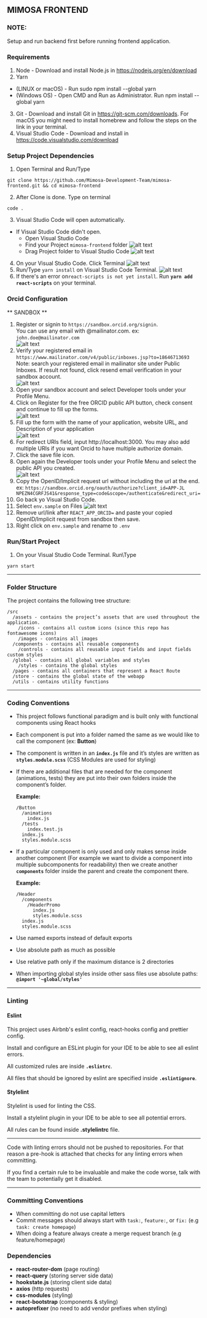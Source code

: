 ## MIMOSA FRONTEND

### NOTE:
Setup and run backend first before running frontend application. 

### Requirements

1. Node - Download and install Node.js in https://nodejs.org/en/download
2. Yarn 
- (LINUX or macOS) - Run sudo npm install --global yarn
- (Windows OS) - Open CMD and Run as Administrator. Run npm install --global yarn
3. Git - Download and install Git in https://git-scm.com/downloads. For macOS you might need to install homebrew and follow the steps on the link in your terminal.
4. Visual Studio Code - Download and install in https://code.visualstudio.com/download


### Setup Project Dependencies

1. Open Terminal and Run/Type
```
git clone https://github.com/Mimosa-Development-Team/mimosa-frontend.git && cd mimosa-frontend
```
2. After Clone is done. Type on terminal 
```
code .
```
3. Visual Studio Code will open automatically.
  - If Visual Studio Code didn't open.
    - Open Visual Studio Code
    - Find your Project `mimosa-frontend` folder
    ![alt text](./files/fe-drag-fd.png)
    - Drag Project folder to Visual Studio Code
    ![alt text](./files/fe-drag.png)
4. On your Visual Studio Code. Click Terminal
![alt text](./files/fe-terminal.png)
5. Run/Type `yarn install` on Visual Studio Code Terminal.
![alt text](./files/fe-run-yarn.png)
5. If there's an error on`react-scripts is not yet install`. Run **`yarn add react-scripts`** on your terminal.

### Orcid Configuration

** SANDBOX **

1. Register or signin to `https://sandbox.orcid.org/signin`. <br />You can use any email with @mailinator.com. ex: `john.doe@mailinator.com`<br />
![alt text](./files/orcid-sandbox-registration.png)
2. Verify your registered email in `https://www.mailinator.com/v4/public/inboxes.jsp?to=18646713693`
    Note: search your registered email in mailinator site under Public Inboxes. If result not found, click resend email verification in your sandbox account.<br />
![alt text](./files/mailinator-verify.png)
3. Open your sandbox account and select Developer tools under your Profile Menu.
4. Click on Register for the free ORCID public API button, check consent and continue to fill up the forms.<br />
![alt text](./files/register-pa.png)
5. Fill up the form with the name of your application, website URL, and Description of your application <br />
![alt text](./files/forms.png)
6. For redirect URIs field, input http://localhost:3000. You may also add multiple URIs if you want Orcid to have multiple authorize domain.
7. Click the save file icon.
8. Open again the Developer tools under your Profile Menu and select the public API you created.<br />
![alt text](./files/developer-tools.png)
9. Copy the OpenID/Implicit request url without including the url at the end. ex: `https://sandbox.orcid.org/oauth/authorize?client_id=APP-JL
NPEZN4CGRFJS41&response_type=code&scope=/authenticate&redirect_uri=`
10. Go back yo Visual Studio Code.
11. Select `env.sample` on Files
![alt text](./files/fe-select-env.png)
12. Remove url/link after `REACT_APP_ORCID=` and paste your copied OpenID/Implicit request from sandbox then save.
13. Right click on `env.sample` and rename to `.env`

### Run/Start Project

1. On your Visual Studio Code Terminal. Run\Type 
```
yarn start
```
---
### Folder Structure

The project contains the following tree structure:

```
/src
  /assets - contains the project’s assets that are used throughout the application.
    /icons - contains all custom icons (since this repo has fontawesome icons)
    /images - contains all images
  /components - contains all reusable components
    /controls - contains all reusable input fields and input fields custom styles
  /global - contains all global variables and styles
    /styles - contains the global styles
  /pages - contains all containers that represent a React Route
  /store - contains the global state of the webapp
  /utils - contains utility functions
```

---

### Coding Conventions

- This project follows functional paradigm and is built only with functional components using React hooks

- Each component is put into a folder named the same as we would like to call the component (ex: **Button**)

- The component is written in an **`index.js`** file and it’s styles are written as **`styles.module.scss`** (CSS Modules are used for styling)

- If there are additional files that are needed for the component (animations, tests) they are put into their own folders inside the component’s folder.

  **Example:**

  ```
  /Button
    /animations
      index.js
    /tests
      index.test.js
    index.js
    styles.module.scss
  ```

- If a particular component is only used and only makes sense inside another component (For example we want to divide a component into multiple subcomponents for readability) then we create another **`components`** folder inside the parent and create the component there.

  **Example:**

  ```
  /Header
    /components
      /HeaderPromo
        index.js
        styles.module.scss
    index.js
    styles.module.scss
  ```

- Use named exports instead of default exports

- Use absolute path as much as possible

- Use relative path only if the maximum distance is 2 directories

- When importing global styles inside other sass files use absolute paths: **`@import '~global/styles'`**

---

### Linting

#### Eslint

This project uses Airbnb's eslint config, react-hooks config and prettier config.

Install and configure an ESLint plugin for your IDE to be able to see all eslint errors.

All customized rules are inside **`.eslintrc`**.

All files that should be ignored by eslint are specified inside **`.eslintignore`**.

#### Stylelint

Stylelint is used for linting the CSS.

Install a stylelint plugin in your IDE to be able to see all potential errors.

All rules can be found inside **.stylelintrc** file.

---

Code with linting errors should not be pushed to repositories. For that reason a pre-hook is attached that checks for any linting errors when committing.

If you find a certain rule to be invaluable and make the code worse, talk with the team to potentially get it disabled.

---

### Committing Conventions

- When committing do not use capital letters
- Commit messages should always start with `task:`, `feature:`, or `fix:` (e.g `task: create homepage`)
- When doing a feature always create a merge request branch (e.g feature/homepage)

### Dependencies

- **react-router-dom** (page routing)
- **react-query** (storing server side data)
- **hookstate.js** (storing client side data)
- **axios** (http requests)
- **css-modules** (styling)
- **react-bootstrap** (components & styling)
- **autoprefixer** (no need to add vendor prefixes when styling)
